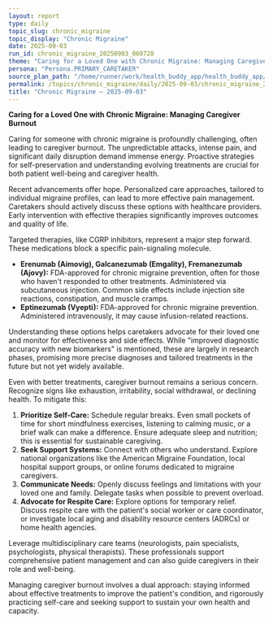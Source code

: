 ```yaml
---
layout: report
type: daily
topic_slug: chronic_migraine
topic_display: "Chronic Migraine"
date: 2025-09-03
run_id: chronic_migraine_20250903_060728
theme: "Caring for a Loved One with Chronic Migraine: Managing Caregiver Burnout"
persona: "Persona.PRIMARY_CARETAKER"
source_plan_path: "/home/runner/work/health_buddy_app/health_buddy_app/.results/chronic_migraine/weekly_plan/2025-09-01/plan.json"
permalink: /topics/chronic_migraine/daily/2025-09-03/chronic_migraine_20250903_060728/
title: "Chronic Migraine — 2025-09-03"
---
```


**Caring for a Loved One with Chronic Migraine: Managing Caregiver Burnout**

Caring for someone with chronic migraine is profoundly challenging, often leading to caregiver burnout. The unpredictable attacks, intense pain, and significant daily disruption demand immense energy. Proactive strategies for self-preservation and understanding evolving treatments are crucial for both patient well-being and caregiver health.

Recent advancements offer hope. Personalized care approaches, tailored to individual migraine profiles, can lead to more effective pain management. Caretakers should actively discuss these options with healthcare providers. Early intervention with effective therapies significantly improves outcomes and quality of life.

Targeted therapies, like CGRP inhibitors, represent a major step forward. These medications block a specific pain-signaling molecule.
*   **Erenumab (Aimovig), Galcanezumab (Emgality), Fremanezumab (Ajovy):** FDA-approved for chronic migraine prevention, often for those who haven't responded to other treatments. Administered via subcutaneous injection. Common side effects include injection site reactions, constipation, and muscle cramps.
*   **Eptinezumab (Vyepti):** FDA-approved for chronic migraine prevention. Administered intravenously, it may cause infusion-related reactions.

Understanding these options helps caretakers advocate for their loved one and monitor for effectiveness and side effects. While "improved diagnostic accuracy with new biomarkers" is mentioned, these are largely in research phases, promising more precise diagnoses and tailored treatments in the future but not yet widely available.

Even with better treatments, caregiver burnout remains a serious concern. Recognize signs like exhaustion, irritability, social withdrawal, or declining health. To mitigate this:

1.  **Prioritize Self-Care:** Schedule regular breaks. Even small pockets of time for short mindfulness exercises, listening to calming music, or a brief walk can make a difference. Ensure adequate sleep and nutrition; this is essential for sustainable caregiving.
2.  **Seek Support Systems:** Connect with others who understand. Explore national organizations like the American Migraine Foundation, local hospital support groups, or online forums dedicated to migraine caregivers.
3.  **Communicate Needs:** Openly discuss feelings and limitations with your loved one and family. Delegate tasks when possible to prevent overload.
4.  **Advocate for Respite Care:** Explore options for temporary relief. Discuss respite care with the patient's social worker or care coordinator, or investigate local aging and disability resource centers (ADRCs) or home health agencies.

Leverage multidisciplinary care teams (neurologists, pain specialists, psychologists, physical therapists). These professionals support comprehensive patient management and can also guide caregivers in their role and well-being.

Managing caregiver burnout involves a dual approach: staying informed about effective treatments to improve the patient's condition, and rigorously practicing self-care and seeking support to sustain your own health and capacity.
